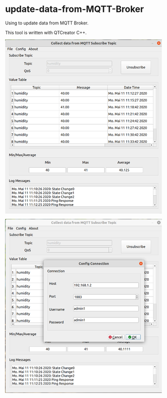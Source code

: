 # update-data-from-MQTT-Broker
Using to update data from MQTT Broker.

This tool is written with QTCreator C++.

![alt text](https://github.com/anhtu91/update-data-from-MQTT-Broker/blob/master/Screenshot%20from%202020-05-11%2011-36-17.png)

![alt text](https://github.com/anhtu91/update-data-from-MQTT-Broker/blob/master/Screenshot%20from%202020-05-11%2011-36-57.png)

